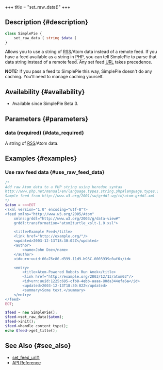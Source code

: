 +++
title = "set_raw_data()"
+++

## Description {#description}

```php
class SimplePie {
    set_raw_data ( string $data )
}
```

Allows you to use a string of <abbr title="Rich Site Summary">RSS</abbr>/Atom data instead of a remote feed. If you have a feed available as a string in <abbr title="Hypertext Preprocessor">PHP</abbr>, you can tell SimplePie to parse that data string instead of a remote feed. Any set feed <abbr title="Uniform Resource Locator">URL</abbr> takes precedence.

<div class="warning">

**NOTE:** If you pass a feed to SimplePie this way, SimplePie doesn't do any caching. You'll need to manage caching yourself.

</div>

## Availability {#availability}

- Available since SimplePie Beta 3.

## Parameters {#parameters}

### data (required) {#data_required}

A string of <abbr title="Rich Site Summary">RSS</abbr>/Atom data.

## Examples {#examples}

### Use raw feed data {#use_raw_feed_data}

```php
/*
Add raw Atom data to a PHP string using heredoc syntax
http://www.php.net/manual/en/language.types.string.php#language.types.string.syntax.heredoc
Sample feed from http://www.w3.org/2001/sw/grddl-wg/td/atom-grddl.xml
*/
$atom = <<<EOT
<?xml version="1.0" encoding="utf-8"?>
<feed xmlns="http://www.w3.org/2005/Atom"
    xmlns:grddl="http://www.w3.org/2003/g/data-view#"
    grddl:transformation="atom2turtle_xslt-1.0.xsl">

    <title>Example Feed</title>
    <link href="http://example.org/"/>
    <updated>2003-12-13T18:30:02Z</updated>
    <author>
        <name>John Doe</name>
    </author>
    <id>urn:uuid:60a76c80-d399-11d9-b93C-0003939e0af6</id>

    <entry>
        <title>Atom-Powered Robots Run Amok</title>
        <link href="http://example.org/2003/12/13/atom03"/>
        <id>urn:uuid:1225c695-cfb8-4ebb-aaaa-80da344efa6a</id>
        <updated>2003-12-13T18:30:02Z</updated>
        <summary>Some text.</summary>
    </entry>
</feed>
EOT;

$feed = new SimplePie();
$feed->set_raw_data($atom);
$feed->init();
$feed->handle_content_type();
echo $feed->get_title();
```

## See Also {#see_also}

<div id="plugin__backlinks">

- [set_feed_url()](@/wiki/reference/simplepie/set_feed_url.md)
- [API Reference](@/wiki/reference/_index.md)

</div>
